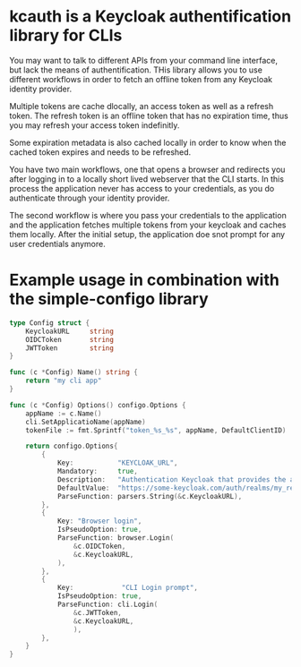 # kcauth is a Keycloak authentification library for CLIs

You may want to talk to different APIs from your command line interface, but lack the means of authentification.
THis library allows you to use different workflows in order to fetch an offline token from any Keycloak identity provider.

Multiple tokens are cache dlocally, an access token as well as a refresh token.
The refresh token is an offline token that has no expiration time, thus you may refresh your access token indefinitly.

Some expiration metadata is also cached locally in order to know when the cached token expires and needs to be refreshed.

You have two main workflows, one that opens a browser and redirects you after logging in to a locally short lived webserver that the CLI starts. In this process the application never has access to your credentials, as you do authenticate through your identity provider.

The second workflow is where you pass your credentials to the application and the application fetches multiple tokens from your keycloak and caches them locally. After the initial setup, the application doe snot prompt for any user credentials anymore.


# Example usage in combination with the  simple-configo library

```go
type Config struct {
    KeycloakURL     string
    OIDCToken       string
    JWTToken        string
}

func (c *Config) Name() string {
    return "my cli app"
}

func (c *Config) Options() configo.Options {
    appName := c.Name()
    cli.SetApplicatioName(appName)
    tokenFile := fmt.Sprintf("token_%s_%s", appName, DefaultClientID)

    return configo.Options{
        {
            Key:           "KEYCLOAK_URL",
            Mandatory:     true,
            Description:   "Authentication Keycloak that provides the authorization token.",
            DefaultValue:  "https://some-keycloak.com/auth/realms/my_realm",
            ParseFunction: parsers.String(&c.KeycloakURL),
        },
        {
            Key: "Browser login",
            IsPseudoOption: true,
            ParseFunction: browser.Login(
                &c.OIDCToken,
                &c.KeycloakURL,
            ),
        },
        {
            Key:            "CLI Login prompt",
            IsPseudoOption: true,
            ParseFunction: cli.Login(
                &c.JWTToken,
                &c.KeycloakURL,
                ),
        },
    }
}

```
